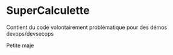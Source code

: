 # SuperCalculette
Contient du code volontairement problématique pour des démos devops/devsecops

Petite maje
